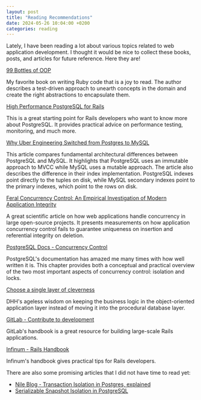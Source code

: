 ```yaml
---
layout: post
title: "Reading Recommendations"
date: 2024-05-26 10:04:00 +0200
categories: reading
---
```


Lately, I have been reading a lot about various topics related to web application development. I thought it would be nice to collect these books, posts, and articles for future reference. Here they are!

[99 Bottles of OOP](https://sandimetz.com/99bottles)

My favorite book on writing Ruby code that is a joy to read. The author describes a test-driven approach to unearth concepts in the domain and create the right abstractions to encapsulate them.

[High Performance PostgreSQL for Rails](https://pragprog.com/titles/aapsql/high-performance-postgresql-for-rails)

This is a great starting point for Rails developers who want to know more about PostgreSQL. It provides practical advice on performance testing, monitoring, and much more.

[Why Uber Engineering Switched from Postgres to MySQL](https://www.uber.com/blog/postgres-to-mysql-migration)

This article compares fundamental architectural differences between PostgreSQL and MySQL. It highlights that PostgreSQL uses an immutable approach to MVCC while MySQL uses a mutable approach. The article also describes the difference in their index implementation. PostgreSQL indexes point directly to the tuples on disk, while MySQL secondary indexes point to the primary indexes, which point to the rows on disk.

[Feral Concurrency Control: An Empirical Investigation of Modern Application Integrity](http://www.bailis.org/papers/feral-sigmod2015.pdf)

A great scientific article on how web applications handle concurrency in large open-source projects. It presents measurements on how application concurrency control fails to guarantee uniqueness on insertion and referential integrity on deletion.

[PostgreSQL Docs - Concurrency Control](https://www.postgresql.org/docs/16/mvcc.html)

PostgreSQL's documentation has amazed me many times with how well written it is. This chapter provides both a conceptual and practical overview of the two most important aspects of concurrency control: isolation and locks.

[Choose a single layer of cleverness](https://dhh.dk/arc/2005_09.html)

DHH's ageless wisdom on keeping the business logic in the object-oriented application layer instead of moving it into the procedural database layer.

[GitLab - Contribute to development](https://docs.gitlab.com/ee/development)

GitLab's handbook is a great resource for building large-scale Rails applications.

[Infinum - Rails Handbook](https://infinum.com/handbook/rails)

Infinum's handbook gives practical tips for Rails developers.

There are also some promising articles that I did not have time to read yet:

- [Nile Blog - Transaction Isolation in Postgres, explained](https://www.thenile.dev/blog/transaction-isolation-postgres)
- [Serializable Snapshot Isolation in PostgreSQL](https://users.cs.utah.edu/~pandey/courses/cs6530/fall23/papers/mvcc/p1850_danrkports_vldb2012.pdf)